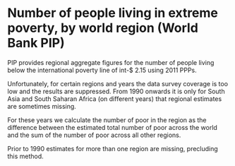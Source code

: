 # Number of people living in extreme poverty, by world region (World Bank PIP)

PIP provides regional aggregate figures for the number of people living below the international poverty line of int-$ 2.15 using 2011 PPPs.

Unfortunately, for certain regions and years the data survey coverage is too low and the results are suppressed.  From 1990 onwards  it is only for South Asia and South Saharan Africa (on different years) that regional estimates are sometimes missing.

For these years we calculate the number of poor in the region as the difference between the estimated total number of poor across the world and the sum of the number of poor across all other regions.

Prior to 1990 estimates for more than one region are missing, precluding this method.